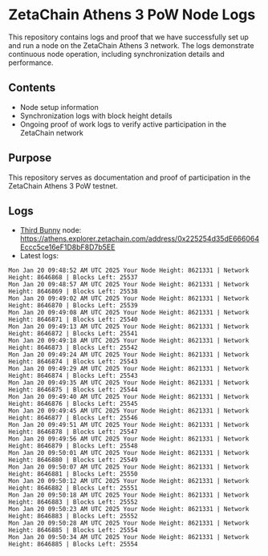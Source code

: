 # ZetaChain Athens 3 PoW Node Logs
This repository contains logs and proof that we have successfully set up and run a node on the ZetaChain Athens 3 network. The logs demonstrate continuous node operation, including synchronization details and performance.

## Contents
- Node setup information
- Synchronization logs with block height details
- Ongoing proof of work logs to verify active participation in the ZetaChain network

## Purpose
This repository serves as documentation and proof of participation in the ZetaChain Athens 3 PoW testnet.

## Logs

- [Third Bunny](https://thirdbunny.xyz/) node: https://athens.explorer.zetachain.com/address/0x225254d35dE666064Eccc5ce16eF1D8bF8D7b5EE
- Latest logs:
```
Mon Jan 20 09:48:52 AM UTC 2025 Your Node Height: 8621331 | Network Height: 8646868 | Blocks Left: 25537
Mon Jan 20 09:48:57 AM UTC 2025 Your Node Height: 8621331 | Network Height: 8646869 | Blocks Left: 25538
Mon Jan 20 09:49:02 AM UTC 2025 Your Node Height: 8621331 | Network Height: 8646870 | Blocks Left: 25539
Mon Jan 20 09:49:08 AM UTC 2025 Your Node Height: 8621331 | Network Height: 8646871 | Blocks Left: 25540
Mon Jan 20 09:49:13 AM UTC 2025 Your Node Height: 8621331 | Network Height: 8646872 | Blocks Left: 25541
Mon Jan 20 09:49:18 AM UTC 2025 Your Node Height: 8621331 | Network Height: 8646873 | Blocks Left: 25542
Mon Jan 20 09:49:24 AM UTC 2025 Your Node Height: 8621331 | Network Height: 8646874 | Blocks Left: 25543
Mon Jan 20 09:49:29 AM UTC 2025 Your Node Height: 8621331 | Network Height: 8646874 | Blocks Left: 25543
Mon Jan 20 09:49:35 AM UTC 2025 Your Node Height: 8621331 | Network Height: 8646875 | Blocks Left: 25544
Mon Jan 20 09:49:40 AM UTC 2025 Your Node Height: 8621331 | Network Height: 8646876 | Blocks Left: 25545
Mon Jan 20 09:49:45 AM UTC 2025 Your Node Height: 8621331 | Network Height: 8646877 | Blocks Left: 25546
Mon Jan 20 09:49:51 AM UTC 2025 Your Node Height: 8621331 | Network Height: 8646878 | Blocks Left: 25547
Mon Jan 20 09:49:56 AM UTC 2025 Your Node Height: 8621331 | Network Height: 8646879 | Blocks Left: 25548
Mon Jan 20 09:50:01 AM UTC 2025 Your Node Height: 8621331 | Network Height: 8646880 | Blocks Left: 25549
Mon Jan 20 09:50:07 AM UTC 2025 Your Node Height: 8621331 | Network Height: 8646881 | Blocks Left: 25550
Mon Jan 20 09:50:12 AM UTC 2025 Your Node Height: 8621331 | Network Height: 8646882 | Blocks Left: 25551
Mon Jan 20 09:50:18 AM UTC 2025 Your Node Height: 8621331 | Network Height: 8646883 | Blocks Left: 25552
Mon Jan 20 09:50:23 AM UTC 2025 Your Node Height: 8621331 | Network Height: 8646883 | Blocks Left: 25552
Mon Jan 20 09:50:28 AM UTC 2025 Your Node Height: 8621331 | Network Height: 8646885 | Blocks Left: 25554
Mon Jan 20 09:50:34 AM UTC 2025 Your Node Height: 8621331 | Network Height: 8646885 | Blocks Left: 25554
```
